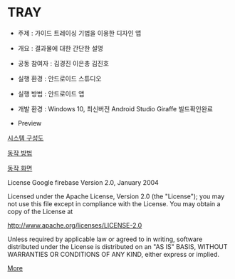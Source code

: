 # TRAY
- 주제 : 가이드 트레이싱 기법을 이용한 디자인 앱

- 개요 : 결과물에 대한 간단한 설명

- 공동 참여자 : 김경진 이은총 김진호

- 실행 환경 : 안드로이드 스튜디오

- 실행 방법 : 안드로이드 앱

- 개발 환경 : Windows 10, 최신버전 Android Studio Giraffe 빌드확인완료

- Preview

[시스템 구성도]()

[동작 방법]()

[동작 화면]()





License
Google firebase
Version 2.0, January 2004

Licensed under the Apache License, Version 2.0 (the "License"); you may not use this file except in compliance with the License. You may obtain a copy of the License at

http://www.apache.org/licenses/LICENSE-2.0

Unless required by applicable law or agreed to in writing, software distributed under the License is distributed on an "AS IS" BASIS, WITHOUT WARRANTIES OR CONDITIONS OF ANY KIND, either express or implied.

[More](https://github.com/firebase/quickstart-android/blob/master/LICENSE)
